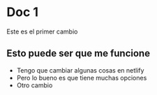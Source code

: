 # Doc 1

Este es el primer cambio

## Esto puede ser que me funcione

- Tengo que cambiar algunas cosas en netlify
- Pero lo bueno es que tiene muchas opciones
- Otro cambio
